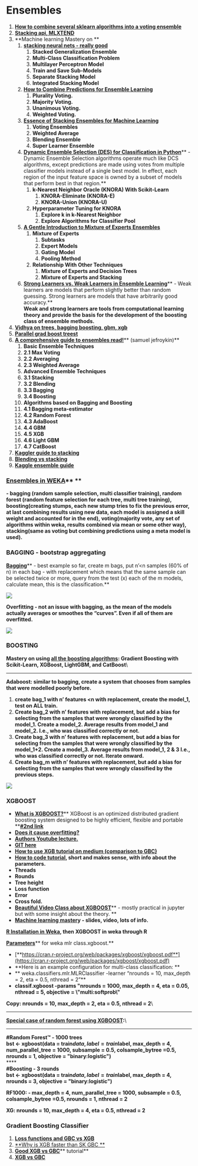 # Ensembles

1. [**How to combine several sklearn algorithms into a voting ensemble**](https://www.youtube.com/watch?v=vlTQLb_a564\&list=PLQVvvaa0QuDf2JswnfiGkliBInZnIC4HL\&index=16)
2. [**Stacking api, MLXTEND**](http://rasbt.github.io/mlxtend/user_guide/classifier/StackingClassifier/)
3. **Machine learning Mastery on **
   1. [**stacking neural nets - really good**](https://machinelearningmastery.com/stacking-ensemble-for-deep-learning-neural-networks/)
      1. **Stacked Generalization Ensemble**
      2. **Multi-Class Classification Problem**
      3. **Multilayer Perceptron Model**
      4. **Train and Save Sub-Models**
      5. **Separate Stacking Model**
      6. **Integrated Stacking Model**
   2. [**How to Combine Predictions for Ensemble Learning**](https://machinelearningmastery.com/combine-predictions-for-ensemble-learning/?fbclid=IwAR3sEAjoqP1KNScXrKV1HdiG98PZC-\_gfB7ngDEwL_NMMSngRNqcwxABejQ)
      1. **Plurality Voting.**
      2. **Majority Voting.**
      3. **Unanimous Voting.**
      4. **Weighted Voting.**
   3. [**Essence of Stacking Ensembles for Machine Learning**](https://machinelearningmastery.com/essence-of-stacking-ensembles-for-machine-learning/?fbclid=IwAR18Tm_CzyxufVpFjjd-n_VvpFNZRj3TuMBNd02EXmNhYWdG80KVyBjzmfo)
      1. **Voting Ensembles**
      2. **Weighted Average**
      3. **Blending Ensemble**
      4. **Super Learner Ensemble**
   4. [**Dynamic Ensemble Selection (DES) for Classification in Python**](https://machinelearningmastery.com/dynamic-ensemble-selection-in-python/?fbclid=IwAR2cFTJY3bXiCkPKFIGM7X5HDsTjZEehINfA40wyqPWw8KAIOpXCdblu3eM)** - Dynamic Ensemble Selection algorithms operate much like DCS algorithms, except predictions are made using votes from multiple classifier models instead of a single best model. In effect, each region of the input feature space is owned by a subset of models that perform best in that region.**
      1. **k-Nearest Neighbor Oracle (KNORA) With Scikit-Learn**
         1. **KNORA-Eliminate (KNORA-E)**
         2. **KNORA-Union (KNORA-U)**
      2. **Hyperparameter Tuning for KNORA**
         1. **Explore k in k-Nearest Neighbor**
         2. **Explore Algorithms for Classifier Pool**
   5. [**A Gentle Introduction to Mixture of Experts Ensembles**](https://machinelearningmastery.com/mixture-of-experts/?fbclid=IwAR3Y9K-QOmF6H06vZOYQH8phv5C0a2rhV-4FfNffCb2XKmvDsL-d8bMOuLM)
      1. **Mixture of Experts**
         1. **Subtasks**
         2. **Expert Models**
         3. **Gating Model**
         4. **Pooling Method**
      2. **Relationship With Other Techniques**
         1. **Mixture of Experts and Decision Trees**
         2. **Mixture of Experts and Stacking**
   6. [**Strong Learners vs. Weak Learners in Ensemble Learning**](https://machinelearningmastery.com/strong-learners-vs-weak-learners-for-ensemble-learning/?fbclid=IwAR0yQzfYq0JGZu7xYErX2W42jtm949pOYSbKN8jClQCPMwgEUDNyv6uuXFU)** - Weak learners are models that perform slightly better than random guessing. Strong learners are models that have arbitrarily good accuracy.**\
      **Weak and strong learners are tools from computational learning theory and provide the basis for the development of the boosting class of ensemble methods.**
4. [**Vidhya on trees, bagging boosting, gbm, xgb**](https://www.analyticsvidhya.com/blog/2016/04/complete-tutorial-tree-based-modeling-scratch-in-python/?fbclid=IwAR1Fji6N01Zc3rhLCJiIq76CX5aC8W0dWmw0hpyceYwMr9Z3QPCbnPu0a2A#three)
5. [**Parallel grad boost treest**](http://zhanpengfang.github.io/418home.html)
6. [**A comprehensive guide to ensembles read!**](https://www.analyticsvidhya.com/blog/2018/06/comprehensive-guide-for-ensemble-models/)** (samuel jefroykin)**
   1. **Basic Ensemble Techniques**
   2. **2.1 Max Voting**
   3. **2.2 Averaging**
   4. **2.3 Weighted Average**
   5. **Advanced Ensemble Techniques**
   6. **3.1 Stacking**
   7. **3.2 Blending**
   8. **3.3 Bagging**
   9. **3.4 Boosting**
   10. **Algorithms based on Bagging and Boosting**
   11. **4.1 Bagging meta-estimator**
   12. **4.2 Random Forest**
   13. **4.3 AdaBoost**
   14. **4.4 GBM**
   15. **4.5 XGB**
   16. **4.6 Light GBM**
   17. **4.7 CatBoost**
7. [**Kaggler guide to stacking**](http://blog.kaggle.com/2016/12/27/a-kagglers-guide-to-model-stacking-in-practice/)
8. [**Blending vs stacking**](https://www.quora.com/What-are-examples-of-blending-and-stacking-in-Machine-Learning)
9. [**Kaggle ensemble guide**](https://mlwave.com/kaggle-ensembling-guide/)

### [**Ensembles in WEKA**](http://machinelearningmastery.com/use-ensemble-machine-learning-algorithms-weka/)** **

**- bagging (random sample selection, multi classifier training), random forest (random feature selection for each tree, multi tree training), boosting(creating stumps, each new stump tries to fix the previous error, at last combining results using new data, each model is assigned a skill weight and accounted for in the end), voting(majority vote, any set of algorithms within weka, results combined via mean or some other way), stacking(same as voting but combining predictions using a meta model is used).**

### **BAGGING - bootstrap aggregating**

[**Bagging**](https://www.youtube.com/watch?v=2Mg8QD0F1dQ\&list=PLAwxTw4SYaPnIRwl6rad_mYwEk4Gmj7Mx\&index=192)** - best example so far, create m bags, put n’\<n samples (60% of n) in each bag - with replacement which means that the same sample can be selected twice or more, query from the test (x) each of the m models, calculate mean, this is the classification.**

![](https://lh5.googleusercontent.com/U0\_wGc2DQhx1TYC_ntWSyW9J0XtJJwP4bZ8ONOLgbqb4LM0K7c6-As1HX9wT0LGRON6sOvl3l-WeEOOmuTCupNN3q8Q_kQU8Y1nhhBi6-Of2bcajJfVjhqRRcY-qudAm_u3jXOuF)

**Overfitting -  not an issue with bagging, as the mean of the models actually averages or smoothes the “curves”. Even if all of them are overfitted.**

![](https://lh4.googleusercontent.com/KOj9utriFKEjOxhw8hFE2iX8gq5ljjBHruuhH1Q-deWVPYrEA2RHWaAhKfs-Q1XivON_F7KA3vXL4Mo-GqI4OZTgi0WhC9iNdo4IoOSxQ8gUyoa_F56TOFiXf-hgMsdIFGWLoq6k)

### **BOOSTING**

**Mastery on using **[**all the boosting algorithms**](https://machinelearningmastery.com/gradient-boosting-with-scikit-learn-xgboost-lightgbm-and-catboost/?fbclid=IwAR1wenJZ52kU5RZUgxHE4fj4M9Ods1p10EBh5J4QdLSSq2XQmC4s9Se98Sg)**: Gradient Boosting with Scikit-Learn, XGBoost, LightGBM, and CatBoost**\
****

**Adaboost: similar to bagging, create a system that chooses from samples that were modelled poorly before.**

1. **create bag\_1 with n’ features \<n with replacement, create the model\_1, test on ALL train.**
2. **Create bag\_2 with n’ features with replacement, but add a bias for selecting from the samples that were wrongly classified by the model\_1. Create a model\_2. Average results from model\_1 and model\_2. I.e., who was classified correctly or not.**
3. **Create bag\_3 with n’ features with replacement, but add a bias for selecting from the samples that were wrongly classified by the model\_1+2. Create a model\_3. Average results from model\_1, 2 & 3 I.e., who was classified correctly or not. Iterate onward.**
4. **Create bag_m with n’ features with replacement, but add a bias for selecting from the samples that were wrongly classified by the previous steps.**

![](https://lh5.googleusercontent.com/iwKa08rChrddn1TM9GoSwmc3gGfxhUbOnPpwHoBS8YHEwUPUOkHifHAO88DR2uiDgRg1VL-dgmnQ2NWFFPJ4CTWvoYdFtBCW-feiBX8SdZ1waY0VkGYclr_m48OzHazmHWrNV3G-)

### **XGBOOST**

* [**What is XGBOOST?**](http://homes.cs.washington.edu/\~tqchen/2016/03/10/story-and-lessons-behind-the-evolution-of-xgboost.html)** XGBoost is an optimized distributed gradient boosting system designed to be highly efficient, flexible and portable **[**#2nd link**](http://dmlc.cs.washington.edu/xgboost.html)
* [**Does it cause overfitting?**](https://stats.stackexchange.com/questions/20714/does-ensembling-boosting-cause-overfitting)
* [**Authors Youtube lecture.**](https://www.youtube.com/watch?v=Vly8xGnNiWs)
* [**GIT here**](https://github.com/dmlc/xgboost)
* [**How to use XGB tutorial on medium (comparison to GBC)**](https://towardsdatascience.com/boosting-algorithm-xgboost-4d9ec0207d)
* [**How to code tutorial**](https://www.youtube.com/watch?v=87xRqEAx6CY)**, short and makes sense, with info about the parameters.**
* **Threads**
* **Rounds**
* **Tree height**
* **Loss function**
* **Error**
* **Cross fold.**
* [**Beautiful Video Class about XGBOOST**](https://www.youtube.com/playlist?list=PLZnYQQzkMilqTC12LmnN4WpQexB9raKQG)** - mostly practical in jupyter but with some insight about the theory. **
* [**Machine learning master**](http://machinelearningmastery.com/gentle-introduction-xgboost-applied-machine-learning/)**y - slides, video, lots of info.**

[**R Installation in Weka**](https://www.youtube.com/watch?v=EGwHXC3baWU\&list=PLm4W7\_iX_v4Msh-7lDOpSFWHRYU\_6H5Kx\&index=15)**, then XGBOOST in weka through R**

[**Parameters**](http://weka.8497.n7.nabble.com/XGBoost-in-Weka-through-R-or-Python-td40282.html)** for weka mlr class.xgboost.**

* [**https://cran.r-project.org/web/packages/xgboost/xgboost.pdf**](https://cran.r-project.org/web/packages/xgboost/xgboost.pdf)
* **Here is an example configuration for multi-class classification: **
* ** weka.classifiers.mlr.MLRClassifier -learner “nrounds = 10, max_depth = 2, eta = 0.5, nthread = 2”**
* **classif.xgboost -params "nrounds = 1000, max_depth = 4, eta = 0.05, nthread = 5, objective = \\"multi:softprob\\"**

**Copy: nrounds = 10, max_depth = 2, eta = 0.5, nthread = 2**\
****

[**Special case of random forest using XGBOOST**](https://github.com/dmlc/xgboost/blob/master/R-package/vignettes/discoverYourData.Rmd#special-note-what-about-random-forests)**:**\
****

**#Random Forest™ - 1000 trees**\
**bst <- xgboost(data = train$data, label = train$label, max_depth = 4, num_parallel_tree = 1000, subsample = 0.5, colsample_bytree =0.5, nrounds = 1, objective = "binary:logistic")**\
****\
**#Boosting - 3 rounds**\
**bst <- xgboost(data = train$data, label = train$label, max_depth = 4, nrounds = 3, objective = "binary:logistic")**

**RF1000: - max_depth = 4, num_parallel_tree = 1000, subsample = 0.5, colsample_bytree =0.5, nrounds = 1, nthread = 2**

**XG: nrounds = 10, max_depth = 4, eta = 0.5, nthread = 2**

### **Gradient Boosting Classifier**

1. [**Loss functions and GBC vs XGB**](https://stats.stackexchange.com/questions/202858/loss-function-approximation-with-taylor-expansion)
2. [**Why is XGB faster than SK GBC **](https://datascience.stackexchange.com/questions/10943/why-is-xgboost-so-much-faster-than-sklearn-gradientboostingclassifier)
3. [**Good XGB vs GBC**](https://towardsdatascience.com/boosting-algorithm-xgboost-4d9ec0207d)** tutorial**
4. [**XGB vs GBC**](https://stats.stackexchange.com/questions/282459/xgboost-vs-python-sklearn-gradient-boosted-trees)
